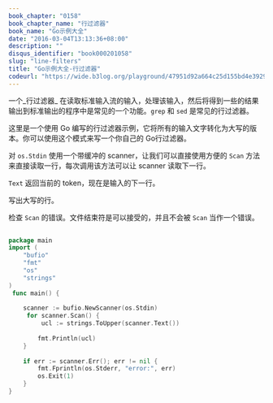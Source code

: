 ```yaml
---
book_chapter: "0158"
book_chapter_name: "行过滤器"
book_name: "Go示例大全"
date: "2016-03-04T13:13:36+08:00"
description: ""
disqus_identifier: "book000201058"
slug: "line-filters"
title: "Go示例大全-行过滤器"
codeurl: "https://wide.b3log.org/playground/47951d92a664c25d155bd4e392910663.go"
---
```

 
一个_行过滤器_ 在读取标准输入流的输入，处理该输入，然后将得到一些的结果输出到标准输出的程序中是常见的一个功能。`grep` 和 `sed` 是常见的行过滤器。

这里是一个使用 Go 编写的行过滤器示例，它将所有的输入文字转化为大写的版本。你可以使用这个模式来写一个你自己的 Go行过滤器。





对 `os.Stdin` 使用一个带缓冲的 scanner，让我们可以直接使用方便的 `Scan` 方法来直接读取一行，每次调用该方法可以让 scanner 读取下一行。

`Text` 返回当前的 token，现在是输入的下一行。



写出大写的行。

检查 `Scan` 的错误。文件结束符是可以接受的，并且不会被 `Scan` 当作一个错误。
 

```go
 
package main  
import (
    "bufio"
    "fmt"
    "os"
    "strings"
)  
 func main() {  
 
    scanner := bufio.NewScanner(os.Stdin)  
     for scanner.Scan() {  
         ucl := strings.ToUpper(scanner.Text())  
 
        fmt.Println(ucl)
    }  
 
    if err := scanner.Err(); err != nil {
        fmt.Fprintln(os.Stderr, "error:", err)
        os.Exit(1)
    }
}  
```
